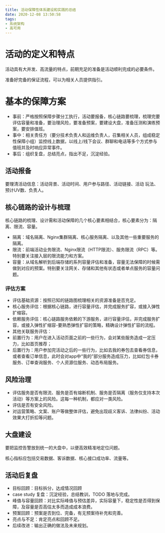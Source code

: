 ```yaml
---
title: 活动保障性体系建设和实践的总结
date: 2020-12-08 13:50:58
tags:
- 系统架构
- 高可用
---
```

# 活动的定义和特点

活动具有大并发、高流量的特点，前期充足的准备是活动顺利完成的必要条件。

准备好完备的保证流程，可以为相关人员提供指引。

# 基本的保障方案

- 事前：严格按照保障步骤分工执行，活动要报备，核心链路要梳理，梳理完要评估容量和准备，要治理风险，要准备预案，要建设大盘，准备压测和演练预案，要安排值班。
- 事中：相关责任方（要分技术负责人和运维负责人，召集相关人员，组成稳定性保障小组）监控线上数据，以线上/线下会议、群聊和电话等多个方式参与值班并及时响应异常事件。
- 事后：组织复盘，总结亮点，指出不足，沉淀经验。

## 活动报备

要理清活动信息：活动背景、活动时间、用户参与路径、活动链接、活动 玩法、预计UV数、负责人。

## 核心链路的设计与梳理

核心链路的梳理、设计需和活动保障的几个核心要素相结合，核心要素分为：隔离、限流、容量。
 - 隔离：域名隔离、Nginx集群隔离、核心服务隔离、以及其他一些重要服务的隔离。
 - 限流：前端活动业务限流、Nginx限流（HTTP限流）、服务限流（RPC）等。特别要关注接入层的限流能力和方案。
 - 容量：从域名解析到后端存储的系列容量评估和准备，容量无法保障的时候需做到对应的预案。特别要关注网关、存储和其他有状态或者单点服务的容量问题。

### 评估方案

- 评估基础资源：按照已知的链路图梳理相关的资源准备是否充足。
- 核心服务评估：根据核心链路，进行容量评估，并完成服务扩容，或接入弹性扩缩容。
- 依赖服务评估：核心链路服务依赖的下游服务，进行容量评估，并完成服务扩容，或接入弹性扩缩容-要熟悉弹性扩容的策略，精确设计弹性扩容的流程。
- 其他关联服务评估：
 -  前置行为：用户在进入活动页面之前的一些行为，会对某些服务造成一定压力，比如首页推荐；
 - 后置行为：用户参加完活动之后的一些行为，比如去我的券包去查看券信息，或者查看订单信息，此时会对app中“我的”部分服务造成压力，比如红包卡券服务、订单查询服务、个人资源位服务、动态布局服务。

## 风险治理

- 评估服务是否有限流、服务是否有熔断机制、服务是否隔离（服务仅支持本次活动）等方案上的风险。这每一种机制，都应对一类风险。
- 评估是否有安全风险。
- 对运营策略、文案、账户等做整体评估，避免出现歧义客诉、法律纠纷、活动效果大打折扣等问题。

## 大盘建设

要把监控告警放到统一的大盘中，以便高效精准地定位问题。

核心指标应包括交易数据、客诉数据、核心接口成功率、流量等。


## 活动后复盘

- 目标回顾：目标拆分，达成情况回顾
- case study 复盘：沉淀经验，总结教训，TODO 落地与完成。
- 峰值与容量回顾：对比实际峰值与预估差异，实际容量下，稳定性是否得到保障，及容量是否高估太多而造成成本浪费。
- 预案回顾：预案是否到位、完备，有无预案待补充和完善。
- 亮点与不足：肯定亮点和回顾不足。
- 后续改进：输出正确的做法及未来规划。

